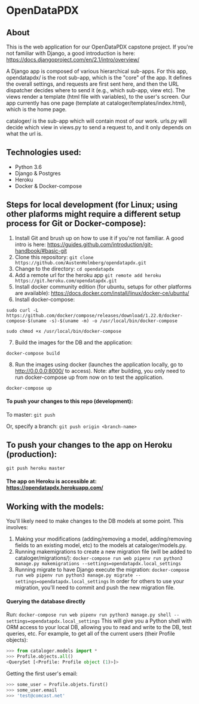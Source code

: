 # OpenDataPDX

## About
This is the web application for our OpenDataPDX capstone project. 
If you're not familiar with Django, a good introduction is here: https://docs.djangoproject.com/en/2.1/intro/overview/

A Django app is composed of various hierarchical sub-apps.
For this app, opendatapdx/ is the root sub-app, which is the "core" of the app. It defines the overall settings, and requests are first sent here, and then the URL dispatcher decides where to send it (e.g., which sub-app, view etc). The views render a template (html file with variables), to the user's screen. Our app currently has one page (template at cataloger/templates/index.html), which is the home page.

cataloger/ is the sub-app which will contain most of our work. urls.py will decide which view in views.py to send a request to, and it only depends on what the url is. 

## Technologies used:
+ Python 3.6
+ Django & Postgres
+ Heroku
+ Docker & Docker-compose

## Steps for local development (for Linux; using other plaforms might require a different setup process for Git or Docker-compose):
1. Install Git and brush up on how to use it if you're not familiar. A good intro is here: https://guides.github.com/introduction/git-handbook/#basic-git
2. Clone this repository: `git clone https://github.com/AustenHolmberg/opendatapdx.git`
3. Change to the directory: `cd opendatapdx`
4. Add a remote url for the heroku app `git remote add heroku https://git.heroku.com/opendatapdx.git`
5. Install docker community edition (for ubuntu, setups for other platforms are available): https://docs.docker.com/install/linux/docker-ce/ubuntu/
6. Install docker-compose:

`
sudo curl -L https://github.com/docker/compose/releases/download/1.22.0/docker-compose-$(uname -s)-$(uname -m) -o /usr/local/bin/docker-compose
`

`
sudo chmod +x /usr/local/bin/docker-compose
`

7. Build the images for the DB and the application:

`
docker-compose build
`

8. Run the images using docker (launches the application locally, go to http://0.0.0.0:8000/ to access).
Note: after building, you only need to run docker-compose up from now on to test the application.

`
docker-compose up
`

#### To push your changes to this repo (development):

To master:
`
git push
`

Or, specify a branch:
`
git push origin <branch-name>
`

## To push your changes to the app on Heroku (production):

`
git push heroku master
`

#### The app on Heroku is accessible at: https://opendatapdx.herokuapp.com/

## Working with the models:
You'll likely need to make changes to the DB models at some point.
This involves: 
1. Making your modifications (adding/removing a model, adding/removing fields to an existing model, etc) to the models at cataloger/models.py.
2. Running makemigrations to create a new migration file (will be added to cataloger/migrations/):
`
docker-compose run web pipenv run python3 manage.py makemigrations --settings=opendatapdx.local_settings
`
3. Running migrate to have Django execute the migration:
`
docker-compose run web pipenv run python3 manage.py migrate --settings=opendatapdx.local_settings
`
In order for others to use your migration, you'll need to commit and push the new migration file.

#### Querying the database directly
Run:
`
docker-compose run web pipenv run python3 manage.py shell --settings=opendatapdx.local_settings
`
This will give you a Python shell with ORM access to your local DB, allowing you to read and write to the DB, test queries, etc.
For example, to get all of the current users (their Profile objects):
```python
>>> from cataloger.models import *        
>>> Profile.objects.all()                 
<QuerySet [<Profile: Profile object (1)>]>
```
Getting the first user's email:
```python
>>> some_user = Profile.objets.first()
>>> some_user.email
>>> 'test@comcast.net'
```
